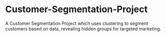 # Customer-Segmentation-Project
A Customer Segmentation Project which uses clustering to segment customers based on data, revealing hidden groups for targeted marketing.
